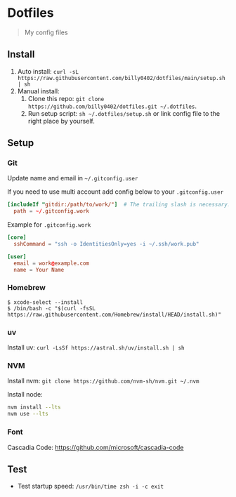 # Dotfiles

> My config files

## Install

1. Auto install: `curl -sL https://raw.githubusercontent.com/billy0402/dotfiles/main/setup.sh | sh`
2. Manual install:
    1. Clone this repo: `git clone https://github.com/billy0402/dotfiles.git ~/.dotfiles`.
    2. Run setup script: `sh ~/.dotfiles/setup.sh` or link config file to the right place by yourself.

## Setup

### Git

Update name and email in `~/.gitconfig.user`

If you need to use multi account add config below to your `.gitconfig.user`

```conf
[includeIf "gitdir:/path/to/work/"]  # The trailing slash is necessary.
  path = ~/.gitconfig.work
```

Example for `.gitconfig.work`

```conf
[core]
  sshCommand = "ssh -o IdentitiesOnly=yes -i ~/.ssh/work.pub"

[user]
  email = work@example.com
  name = Your Name
```

### Homebrew

```shell
$ xcode-select --install
$ /bin/bash -c "$(curl -fsSL https://raw.githubusercontent.com/Homebrew/install/HEAD/install.sh)"
```

### uv

Install uv: `curl -LsSf https://astral.sh/uv/install.sh | sh`

### NVM

Install nvm: `git clone https://github.com/nvm-sh/nvm.git ~/.nvm`

Install node:

```bash
nvm install --lts
nvm use --lts
```

### Font

Cascadia Code: <https://github.com/microsoft/cascadia-code>

## Test

-   Test startup speed: `/usr/bin/time zsh -i -c exit`
